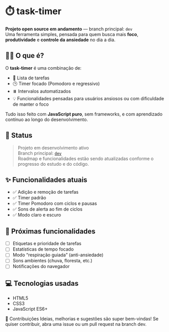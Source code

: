# ⏱️ task-timer

**Projeto open source em andamento** — branch principal: `dev`  
Uma ferramenta simples, pensada para quem busca mais **foco**, **produtividade** e **controle da ansiedade** no dia a dia.

## 🧘‍♂️ O que é?

O **task-timer** é uma combinação de:

- 📝 Lista de tarefas
- 🕒 Timer focado (Pomodoro e regressivo)
- ⏸️ Intervalos automatizados
- 💡 Funcionalidades pensadas para usuários ansiosos ou com dificuldade de manter o foco

Tudo isso feito com **JavaScript puro**, sem frameworks, e com aprendizado contínuo ao longo do desenvolvimento.

## 🚧 Status

> Projeto em desenvolvimento ativo  
> Branch principal: [`dev`](https://github.com/seu-usuario/task-timer/tree/dev)  
> Roadmap e funcionalidades estão sendo atualizadas conforme o progresso do estudo e do código.

## ✨ Funcionalidades atuais

- ✅ Adição e remoção de tarefas
- ✅ Timer padrão
- ✅ Timer Pomodoro com ciclos e pausas
- ✅ Sons de alerta ao fim de ciclos
- ✅ Modo claro e escuro

## 📌 Próximas funcionalidades

- [ ] Etiquetas e prioridade de tarefas
- [ ] Estatísticas de tempo focado
- [ ] Modo “respiração guiada” (anti-ansiedade)
- [ ] Sons ambientes (chuva, floresta, etc.)
- [ ] Notificações do navegador

## 💻 Tecnologias usadas

- HTML5
- CSS3
- JavaScript ES6+

🤝 Contribuições
Ideias, melhorias e sugestões são super bem-vindas!
Se quiser contribuir, abra uma issue ou um pull request na branch dev.